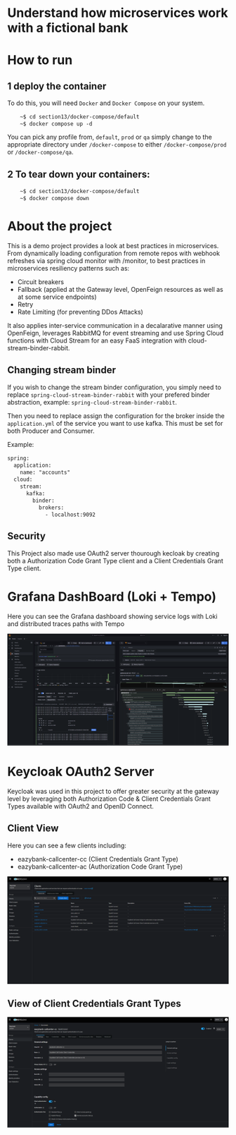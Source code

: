 # Understand how microservices work with a fictional bank

# How to run

## 1 deploy the container

To do this, you will need `Docker` and `Docker Compose` on your system.

```
    ~$ cd section13/docker-compose/default
    ~$ docker compose up -d

```

You can pick any profile from, `default`, `prod` or `qa` simply change to the appropriate directory under `/docker-compose` to either `/docker-compose/prod` or `/docker-compose/qa`.

## 2 To tear down your containers:

```
    ~$ cd section13/docker-compose/default
    ~$ docker compose down
```

# About the project

This is a demo project provides a look at best practices in microservices. From dynamically loading configuration from remote repos with webhook refreshes via spring cloud monitor with /monitor,
to best practices in microservices resiliency patterns such as:

- Circuit breakers
- Fallback (applied at the Gateway level, OpenFeign resources as well as at some service endpoints)
- Retry
- Rate Limiting (for preventing DDos Attacks)

It also applies inter-service communication in a decalarative manner using OpenFeign, leverages RabbitMQ for event streaming and use Spring Cloud functions with Cloud Stream for an easy FaaS integration with cloud-stream-binder-rabbit.

## Changing stream binder

If you wish to change the stream binder configuration, you simply need to replace `spring-cloud-stream-binder-rabbit` with your prefered binder abstraction, example: `spring-cloud-stream-binder-rabbit`.

Then you need to replace assign the configuration for the broker inside the `application.yml` of the service you want to use kafka. This must be set for both Producer and Consumer.

Example:

```
spring:
  application:
    name: "accounts"
  cloud:
    stream:
      kafka:
        binder:
          brokers:
            - localhost:9092

```

## Security

This Project also made use OAuth2 server thourough kecloak by creating both a Authorization Code Grant Type client and a Client Credentials Grant Type client.

# Grafana DashBoard (Loki + Tempo)

Here you can see the Grafana dashboard showing service logs with Loki and distributed traces paths with Tempo

![Grafana dashboard showing logs with Loki and traces with Tempo](./assets/Loki-tempo-dashboard-grafana.png)

# Keycloak OAuth2 Server

Keycloak was used in this project to offer greater security at the gateway level by leveraging both Authorization Code & Client Credentials Grant Types available with OAuth2 and OpenID Connect.

## Client View

Here you can see a few clients including:

- eazybank-callcenter-cc (Client Credentials Grant Type)
- eazybank-callcenter-ac (Authorization Code Grant Type)

![View of clients in Keycloak](./assets/keycloak-clients.png)

## View of Client Credentials Grant Types

![View of Client](./assets/client-credential-grant-client.png)
